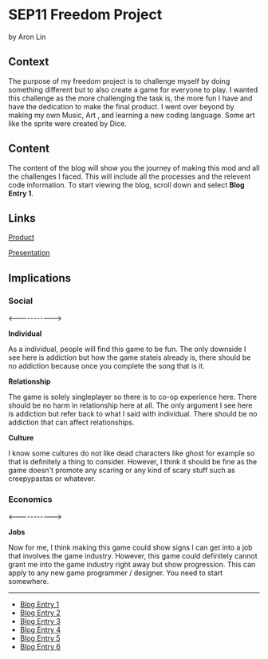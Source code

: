 # SEP11 Freedom Project
by Aron Lin

## Context
The purpose of my freedom project is to challenge myself by doing something different but to also create a game for everyone to play. I wanted this challenge as the more challenging the task is, the more fun I have and have the dedication to make the final product. I went over beyond by making my own Music, Art , and learning a new coding language. Some art like the sprite were created by Dice.

## Content
The content of the blog will show you the journey of making this mod and all the challenges I faced. This will include all the processes and the relevent code information. To start viewing the blog, scroll down and select **Blog Entry 1**.

## Links

[Product](https://github.com/aronl9810/FNF-VsSopfrie)

[Presentation](https://docs.google.com/presentation/d/15odSF1TtFE_rqf7br42ADlkGIHSujkfWkqdgPM61UbU/edit)

## Implications

### Social
<----------->

**Individual**

As a individual, people will find this game to be fun. The only downside I see here is addiction but how the game stateis already is, there should be no addiction because once you complete the song that is it. 

**Relationship**

The game is solely singleplayer so there is to co-op experience here. There should be no harm in relationship here at all. The only argument I see here is addiction but refer back to what I said with individual. There should be no addiction that can affect relationships. 

**Culture**

I know some cultures do not like dead characters like ghost for example so that is definitely a thing to consider. However, I think it should be fine as the game doesn't promote any scaring or any kind of scary stuff such as creepypastas or whatever. 

### Economics
<----------->

**Jobs**

Now for me, I think making this game could show signs I can get into a job that involves the game industry. However, this game could definitely cannot grant me into the game industry right away but show progression. This can apply to any new game programmer / designer. You need to start somewhere.

---

* [Blog Entry 1](entries/entry01.md)
* [Blog Entry 2](entries/entry02.md)
* [Blog Entry 3](entries/entry03.md)
* [Blog Entry 4](entries/entry04.md)
* [Blog Entry 5](entries/entry05.md)
* [Blog Entry 6](entries/entry06.md)